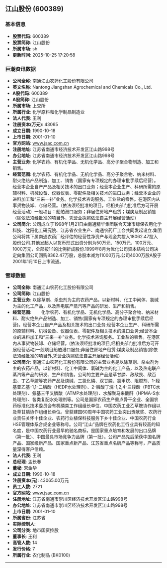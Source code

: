 ## 江山股份 (600389)

### 基本信息

- **股票代码**: 600389
- **股票简称**: 江山股份
- **所属市场**: sh
- **更新时间**: 2025-10-25 17:20:58

### 巨潮资讯数据

- **公司全称**: 南通江山农药化工股份有限公司
- **英文名称**: Nantong Jiangshan Agrochemical and Chemicals Co., Ltd.
- **A股代码**: 600389
- **A股简称**: 江山股份
- **所属市场**: 上交所
- **所属行业**: 化学原料和化学制品制造业
- **法人代表**: 王利
- **注册资本(万元)**: 43065
- **成立日期**: 1990-10-18
- **上市日期**: 2001-01-10
- **官方网站**: www.jsac.com.cn
- **注册地址**: 江苏省南通市经济技术开发区江山路998号
- **办公地址**: 江苏省南通市经济技术开发区江山路998号
- **主营业务**: 化学农药、有机化学品、无机化学品、高分子聚合物制造、加工和销售。
- **经营范围**: 化学农药、有机化学品、无机化学品、高分子聚合物、纳米材料、耐火绝热产品制造、加工、销售（国家有专项规定的办理审批手续后经营）。经营本企业自产产品及相关技术的出口业务；经营本企业生产、科研所需的原辅材料、机械设备、仪器仪表、零配件及相关技术的进口业务；经营本企业的进料加工和“三来一补”业务。化学技术咨询服务。工业盐的零售。在港区内从事货物装卸、仓储经营。（依法须经批准的项目，经相关部门批准后方可开展经营活动）一般项目：船舶港口服务；非居住房地产租赁；煤炭及制品销售（除依法须经批准的项目外，凭营业执照依法自主开展经营活动）
- **公司简介**: 公司成立于1998年1月21日由南通精华集团联合天津市绿保农用化学科技、沈阳化工研究院、江苏省农业生产、南通农药厂工会共同发起设立.集团公司将其下属南通农药厂经评估的经营性净资产与现金共投入18062.47投入股份公司.其他发起人以货币形式出资分别为50万元、150万元、100万元、1000万元，全部按1:1的比例折成股份.1999年8月为优化公司资本结构公司决定向集团公司回购8362.47万股，总股本减为11000万元.公司4000万股A股于2001年1月10日上市流通。

### 雪球数据

- **公司全称**: 南通江山农药化工股份有限公司
- **公司简称**: 江山股份
- **主营业务**: 以除草剂、杀虫剂为主的农药产品，以新材料、化工中间体、氯碱为主的化工产品，以及热电联产蒸汽等产品的研发、生产和销售。
- **经营范围**: 　　化学农药、有机化学品、无机化学品、高分子聚合物、纳米材料、耐火绝热产品制造、加工、销售(国家有专项规定的办理审批手续后经营)。经营本企业自产产品及相关技术的出口业务;经营本企业生产、科研所需的原辅材料、机械设备、仪器仪表、零配件及相关技术的进口业务;经营本企业的进料加工和“三来一补”业务。化学技术咨询服务。工业盐的零售。在港区内从事货物装卸、仓储经营。(依法须经批准的项目,经相关部门批准后方可开展经营活动)一般项目船舶港口服务;非居住房地产租赁;煤炭及制品销售(除依法须经批准的项目外,凭营业执照依法自主开展经营活动)
- **公司简介**: 南通江山农药化工股份有限公司的主营业务是以除草剂、杀虫剂为主的农药产品，以新材料、化工中间体、氯碱为主的化工产品，以及热电联产蒸汽等产品的研发、生产和销售。公司的主要产品是草甘膦、敌敌畏、敌百虫、丁乙草胺等农药产品及烧碱、三氯化磷、双甘膦、氯甲烷、阻燃剂、1-羟基亚乙基-1,1-二膦酸（HEDP水处理剂）、2-膦酸丁烷-1,2,4-三羧酸（PBTC水处理剂）、氨基三甲叉膦酸（ATMP水处理剂）、水解聚马来酸酐（HPMA-S水处理剂）、各类复配水处理剂等。公司是国家农药生产重点骨干企业、全国农药标准化技术委员会有机磷类工作组组长单位、中国农药工业乙草胺协作组以及草甘膦协作组组长单位。曾获建国60周年中国农药工业突出贡献奖、农药行业责任关怀十佳企业、农药行业植保科技服务下乡十佳企业、中国农药行业HSE管理体系合规企业等称号。公司“江山”品牌在农药化工行业具有较高的知名度，是中国农药行业最早的驰名商标，是国家重点培育和发展的出口品牌（第一批）、中国最具市场竞争力品牌（第一批）。公司产品先后荣获中国名牌产品、国家级新产品、国家重点新产品、江苏省重点名牌产品等称号，产品质量深得客户信赖。
- **法人代表**: 王利
- **总经理**: 孟长春
- **董秘**: 宋金华
- **成立日期**: 1990-10-18
- **注册资本(元)**: 43065.00万元
- **员工人数**: 2721
- **官方网站**: www.jsac.com.cn
- **注册地址**: 江苏省南通市崇川区经济技术开发区江山路998号
- **办公地址**: 江苏省南通市崇川区经济技术开发区江山路998号
- **上市日期**: 2001-01-10
- **所属省份**: 江苏省
- **实际控制人**: 
- **公司分类**: 地市国资控股
- **董事长**: 王利
- **高管人数**: 14
- **发行价格**: 7
- **所属行业**: 农化制品 (BK0100)

---